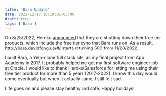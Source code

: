 ```yaml
---
title: 'Bara Update'
date: 2022-12-17T10:10:01-05:00
draft: true
tags: ['Bara']
---
```


On 8/25/2022, Heroku [announced](https://blog.heroku.com/next-chapter) that they are shutting down their free tier products, which include the free tier dyno that Bara runs on. As a result, http://bara.davidfeng.us/#/ starts returning 503 from 11/28/2022.

I built Bara, a Yelp-clone full stack site, as my final project from App Academy in 2017. It probably helped me get my first software engineer job at Oracle. I would like to thank Heroku/Salesforce for letting me using their free tier product for more than 5 years (2017-2022). I know this day would come eventually but when it actually came, I still felt sad.

Life goes on and please stay healthy and safe. Happy holidays!
